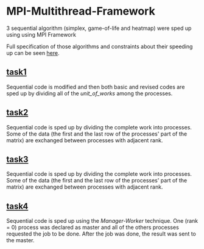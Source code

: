 # MPI-Multithread-Framework
3 sequential algorithm (simplex, game-of-life and heatmap) were sped up using using MPI Framework

Full specification of those algorithms and constraints about their speeding up can be seen [here](https://github.com/mdodovic/MPI-Multithread-Framework/blob/main/problems_description.pdf).

## [task1](https://github.com/mdodovic/MPI-Multithread-Framework/tree/main/task1_simplex)

Sequential code is modified and then both basic and revised codes are sped up by dividing all of the _unit_of_works_ among the processes.

## [task2](https://github.com/mdodovic/MPI-Multithread-Framework/tree/main/task2_gameoflife)

Sequential code is sped up by dividing the complete work into processes. Some of the data (the first and the last row of the processes' part of the matrix) are exchanged between processes with adjacent rank. 

## [task3](https://github.com/mdodovic/MPI-Multithread-Framework/tree/main/task3_hotspot)

Sequential code is sped up by dividing the complete work into processes. Some of the data (the first and the last row of the processes' part of the matrix) are exchanged between processes with adjacent rank. 

## [task4](https://github.com/mdodovic/MPI-Multithread-Framework/tree/main/task4_hotspot)

Sequential code is sped up using the _Manager-Worker_ technique. One (rank = 0) process was declared as master and all of the others processes requested the job to be done. After the job was done, the result was sent to the master.  
